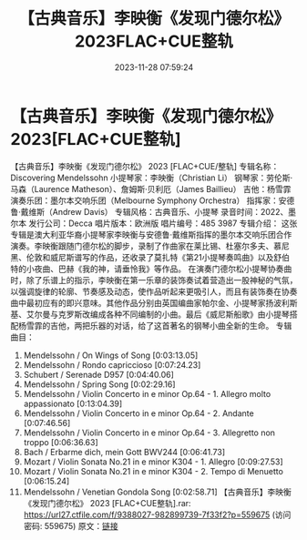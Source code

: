 ﻿---
title: 【古典音乐】李映衡《发现门德尔松》2023FLAC+CUE整轨
date: 2023-11-28 07:59:24
categories: 古典音乐、新世纪、纯音雅乐
tags: 纯音雅乐
---
# 【古典音乐】李映衡《发现门德尔松》2023[FLAC+CUE整轨]

【古典音乐】李映衡《发现门德尔松》 2023 [FLAC+CUE/整轨]
专辑名称：Discovering Mendelssohn
小提琴家：李映衡（Christian Li）
钢琴家：劳伦斯·马森（Laurence Matheson）、詹姆斯·贝利厄（James Baillieu）
吉他：杨雪霏
演奏乐团：墨尔本交响乐团（Melbourne Symphony Orchestra）
指挥家：安德鲁·戴维斯（Andrew Davis）
专辑风格：古典音乐、小提琴
录音时间：2022、墨尔本
发行公司：Decca
唱片版本：欧洲版
唱片编号：485 3987
专辑介绍：
这张专辑是澳大利亚华裔小提琴家李映衡与安德鲁·戴维斯指挥的墨尔本交响乐团合作演奏。李映衡跟随门德尔松的脚步，录制了作曲家在莱比锡、杜塞尔多夫、慕尼黑、伦敦和威尼斯谱写的作品，还收录了莫扎特《第21小提琴奏鸣曲》以及舒伯特的小夜曲、巴赫《我的神，请垂怜我》等作品。
在演奏门德尔松小提琴协奏曲时，除了乐谱上的指示，李映衡在第一乐章的装饰奏试着营造出一股神秘的气氛，以强调旋律的轮廓、节奏感及动态，使作品听起来更吸引人，而且有装饰奏在协奏曲中最初应有的即兴意味。其他作品分别由英国编曲家帕尔金、小提琴家扬波利斯基、艾尔曼与克罗斯改编成各种不同编制的小曲。最后《威尼斯船歌》由小提琴搭配杨雪霏的吉他，两把乐器的对话，给了这首著名的钢琴小曲全新的生命。
专辑曲目：
01. Mendelssohn / On Wings of Song [0:03:13.05]
02. Mendelssohn / Rondo capriccioso [0:07:24.23]
03. Schubert / Serenade D957 [0:04:40.06]
04. Mendelssohn / Spring Song [0:02:29.16]
05. Mendelssohn / Violin Concerto in e minor Op.64 - 1. Allegro
molto appassionato [0:13:04.39]
06. Mendelssohn / Violin Concerto in e minor Op.64 - 2. Andante
[0:07:46.56]
07. Mendelssohn / Violin Concerto in e minor Op.64 - 3.
Allegretto non troppo [0:06:36.63]
08. Bach / Erbarme dich, mein Gott BWV244 [0:06:41.73]
09. Mozart / Violin Sonata No.21 in e minor K304 - 1. Allegro
[0:09:27.53]
10. Mozart / Violin Sonata No.21 in e minor K304 - 2. Tempo di
Menuetto [0:06:15.24]
11. Mendelssohn / Venetian Gondola Song [0:02:58.71]
【古典音乐】李映衡《发现门德尔松》 2023 [FLAC+CUE整轨].rar: https://url27.ctfile.com/f/9388027-982899739-7f33f2?p=559675
(访问密码: 559675)
原文：[链接](https://blog.sina.com.cn/s/blog_1647c7e76010313uz.html)
